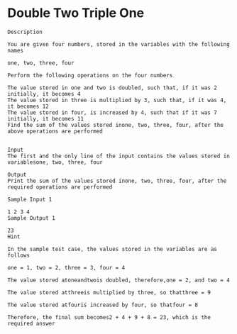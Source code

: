 # Double Two Triple One 
    Description

    You are given four numbers, stored in the variables with the following names

    one, two, three, four

    Perform the following operations on the four numbers

    The value stored in one and two is doubled, such that, if it was 2 initially, it becomes 4
    The value stored in three is multiplied by 3, such that, if it was 4, it becomes 12
    The value stored in four, is increased by 4, such that if it was 7 initially, it becomes 11
    Find the sum of the values stored inone, two, three, four, after the above operations are performed


    Input
    The first and the only line of the input contains the values stored in variablesone, two, three, four

    Output
    Print the sum of the values stored inone, two, three, four, after the required operations are performed

    Sample Input 1 

    1 2 3 4
    Sample Output 1

    23
    Hint

    In the sample test case, the values stored in the variables are as follows

    one = 1, two = 2, three = 3, four = 4

    The value stored atoneandtwois doubled, therefore,one = 2, and two = 4

    The value stored atthreeis multiplied by three, so thatthree = 9

    The value stored atfouris increased by four, so thatfour = 8

    Therefore, the final sum becomes2 + 4 + 9 + 8 = 23, which is the required answer